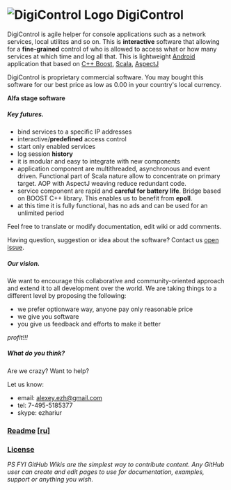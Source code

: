 ![DigiControl Logo](https://github.com/ezh/android-DigiControl/raw/master/res/drawable-hdpi/ic_launcher.png) DigiControl
========================================================================================================================

DigiControl is agile helper for console applications such as a network services, local utilites and so on. This is __interactive__ software that allowing for a __fine-grained__ control of who is allowed to access what or how many services at which time and log all that. This is lightweight [Android](http://en.wikipedia.org/wiki/Android_%28operating_system%29) application that based on [C++ Boost](http://en.wikipedia.org/wiki/Boost_%28C%2B%2B_libraries%29), [Scala](http://en.wikipedia.org/wiki/Scala_%28programming_language%29), [AspectJ](http://en.wikipedia.org/wiki/AspectJ)

DigiControl is proprietary commercial software. You may bought this software for our best price as low as 0.00 in your country's local currency.

__Alfa stage software__

##### Key futures.

* bind services to a specific IP addresses
* interactive/__predefined__ access control
* start only enabled services
* log session __history__
* it is modular and easy to integrate with new components
* application component are multithreaded, asynchronous and event driven. Functional part of Scala nature allow to concentrate on primary target.
AOP with AspectJ weaving reduce redundant code.
* service component are rapid and __careful for battery life__. Bridge based on BOOST C++ library. This enables us to benefit from __epoll__.
* at this time it is fully functional, has no ads and can be used for an unlimited period

Feel free to translate or modify documentation, edit wiki or add comments.

Having question, suggestion or idea about the software? Contact us [open issue](http://github.com/ezh/android-DigiControl/issues).

##### Our vision.

We want to encourage this collaborative and community-oriented approach and extend it to all development over the world. We are taking things to a different level by proposing the following:

* we prefer optionware way, anyone pay only reasonable price
* we give you software
* you give us feedback and efforts to make it better

_profit!!!_

##### What do you think?

Are we crazy? Want to help?

Let us know:

* email: alexey.ezh@gmail.com
* tel: 7-495-5185377
* skype: ezhariur

### [Readme](android-DigiControl/blob/master/README.en.md) [[ru]](android-DigiControl/blob/master/README.ru.md)
### [License](android-DigiControl/blob/master/LICENSE.md)

_PS FYI GitHub Wikis are the simplest way to contribute content. Any GitHub user can create and edit pages to use for documentation, examples, support or anything you wish._